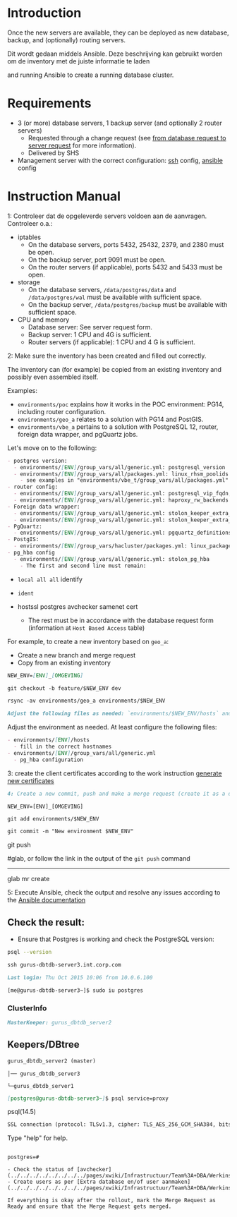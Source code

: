 # Introduction

Once the new servers are available, they can be deployed as new database, backup, and (optionally) routing servers.

Dit wordt gedaan middels Ansible. Deze beschrijving kan gebruikt worden om de inventory met de juiste informatie te laden

and running Ansible to create a running database cluster.

# Requirements

- 3 (or more) database servers, 1 backup server (and optionally 2 router servers)
  - Requested through a change request (see [from database request to server request](../../../../../../../../pages/xwiki/Infrastructuur/Team%253A+DBA/Werkinstrukties/Postgres/Bouwsteen/Van+database+aanvraag+naar+server+aanvraag/WebHome.html) for more information).
  - Delivered by SHS
- Management server with the correct configuration: [ssh](../../../../../../../../pages/xwiki/Infrastructuur/Team%253A+DBA/Werkinstrukties/Postgres/Bouwsteen/ssh/WebHome.html) config, [ansible](../../../../../../../../pages/xwiki/Infrastructuur/Team%253A+DBA/Werkinstrukties/Postgres/Bouwsteen/ansible/WebHome.html) config

# Instruction Manual

1: Controleer dat de opgeleverde servers voldoen aan de aanvragen. Controleer o.a.:

- iptables
  - On the database servers, ports 5432, 25432, 2379, and 2380 must be open.
  - On the backup server, port 9091 must be open.
  - On the router servers (if applicable), ports 5432 and 5433 must be open.
- storage
  - On the database servers, `/data/postgres/data` and `/data/postgres/wal` must be available with sufficient space.
  - On the backup server, `/data/postgres/backup` must be available with sufficient space.
- CPU and memory
  - Database server: See server request form.
  - Backup server: 1 CPU and 4G is sufficient.
  - Router servers (if applicable): 1 CPU and 4 G is sufficient.

2: Make sure the inventory has been created and filled out correctly.

The inventory can (for example) be copied from an existing inventory and possibly even assembled itself.

Examples:

- `environments/poc` explains how it works in the POC environment: PG14, including router configuration.
- `environments/geo_a` relates to a solution with PG14 and PostGIS.
- `environments/vbe_a` pertains to a solution with PostgreSQL 12, router, foreign data wrapper, and pgQuartz jobs.

Let's move on to the following:

```markdown
- postgres version:
  - environments/[ENV]/group_vars/all/generic.yml: postgresql_version
  - environments/[ENV]/group_vars/all/packages.yml: linux_rhsm_poolids
    - see examples in "environments/vbe_t/group_vars/all/packages.yml" (PG12) and "environments/geo_a/group_vars/all/packages.yml" (PG14)
- router config:
  - environments/[ENV]/group_vars/all/generic.yml: postgresql_vip_fqdn, postgresql_vip_ip en postgresql_subnet
  - environments/[ENV]/group_vars/all/generic.yml: haproxy_rw_backends en haproxy_ro_backends
- Foreign data wrapper:
  - environments/[ENV]/group_vars/all/generic.yml: stolon_keeper_extra_env_vars en stolon_package_names
  - environments/[ENV]/group_vars/all/generic.yml: stolon_keeper_extra_env_vars
- PgQuartz:
  - environments/[ENV]/group_vars/all/generic.yml: pgquartz_definitions, pgquartz_jobs
- PostgIS:
  - environments/[ENV]/group_vars/hacluster/packages.yml: linux_packages.postgres
- pg_hba config
  - environments/[ENV]/group_vars/all/generic.yml: stolon_pg_hba
    - The first and second line must remain:
```

- `local all all` identify  
- `ident`

- hostssl postgres avchecker samenet cert  
  - The rest must be in accordance with the database request form (information at `Host Based Access` table)

For example, to create a new inventory based on `geo_a`:

- Create a new branch and merge request
- Copy from an existing inventory

```markdown
NEW_ENV=[ENV]_[OMGEVING]
```

```markdown
git checkout -b feature/$NEW_ENV dev
```

```markdown
rsync -av environments/geo_a environments/$NEW_ENV
```

```markdown
Adjust the following files as needed: `environments/$NEW_ENV/hosts` and `environments/$NEW_ENV/group_vars/all/generic.yml`
```

Adjust the environment as needed. At least configure the following files:

```markdown
- environments/[ENV]/hosts
  - fill in the correct hostnames
- environments/[ENV]/group_vars/all/generic.yml
  - pg_hba configuration
```

3: create the client certificates according to the work instruction [generate new certificates](../../../../../../../../pages/xwiki/Infrastructuur/Team%253A+DBA/Werkinstrukties/Postgres/Bouwsteen/Onderhoud/Nieuwe+certificaten+genereren+en+uitrollen/WebHome.html)

```markdown
4: Create a new commit, push and make a merge request (create it as a draft MR)
```

```
NEW_ENV=[ENV]_[OMGEVING]
```

```markdown
git add environments/$NEW_ENV
```

```markdown
git commit -m "New environment $NEW_ENV"
```

git push

#glab, or follow the link in the output of the `git push` command

---

glab mr create

5: Execute Ansible, check the output and resolve any issues according to the [Ansible documentation](../../../../../../../../pages/xwiki/Infrastructuur/Team%3A+DBA/Werkinstrukties/Postgres/Bouwsteen/ansible/WebHome.html)

Check the result:
-

- Ensure that Postgres is working and check the PostgreSQL version:

```bash
psql --version
```

```markdown
ssh gurus-dbtdb-server3.int.corp.com
```

```markdown
Last login: Thu Oct 2015 10:06 from 10.0.6.100
```

```
[me@gurus-dbtdb-server3~]$ sudo iu postgres
```

### ClusterInfo

```markdown
MasterKeeper: gurus_dbtdb_server2
```

## Keepers/DBtree

```markdown
gurus_dbtdb_server2 (master)
```

```
│── gurus_dbtdb_server3
```

```
└─gurus_dbtdb_server1
```

```markdown
[postgres@gurus-dbtdb-server3~]$ psql service=proxy
```

psql(14.5)

```markdown
SSL connection (protocol: TLSv1.3, cipher: TLS_AES_256_GCM_SHA384, bits: 256, compression: off)
```

Type "help" for help.
```

postgres=#

- Check the status of [avchecker](../../../../../../../../pages/xwiki/Infrastructuur/Team%3A+DBA/Werkinstrukties/Postgres/Bouwsteen/AV+checker/WebHome.html)
- Create users as per [Extra database en/of user aanmaken](../../../../../../../../pages/xwiki/Infrastructuur/Team%3A+DBA/Werkinstrukties/Postgres/Bouwsteen/Bestaand+cluster+aanpassen/WebHome.html)

If everything is okay after the rollout, mark the Merge Request as Ready and ensure that the Merge Request gets merged.

